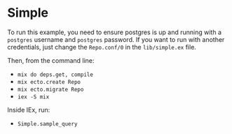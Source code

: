 # Simple

To run this example, you need to ensure postgres is up and running with a `postgres` username and `postgres` password. If you want to run with another credentials, just change the `Repo.conf/0` in the `lib/simple.ex` file.

Then, from the command line:

* `mix do deps.get, compile`
* `mix ecto.create Repo`
* `mix ecto.migrate Repo`
* `iex -S mix`

Inside IEx, run:

* `Simple.sample_query`
